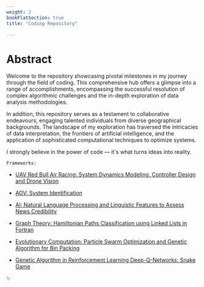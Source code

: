 ```yaml
---
weight: 2
bookFlatSection: true
title: "Coding Repository"

---
```


# **Abstract**


Welcome to the repository showcasing pivotal milestones in my journey through the field of coding. This comprehensive hub offers a glimpse into a range of accomplishments, encompassing the successful resolution of complex algorithmic challenges and the in-depth exploration of data analysis methodologies.

In addition, this repository serves as a testament to collaborative endeavours, engaging talented individuals from diverse geographical backgrounds. The landscape of my exploration has traversed the intricacies of data interpretation, the frontiers of artificial intelligence, and the application of sophisticated computational techniques to optimize systems.

I strongly believe in the power of code — it's what turns ideas into reality.

`Frameworks:`

- [UAV Red Bull Air Racing: System Dynamics Modeling, Controller Design and Drone Vision](https://ricardochin.com/docs/2code/1drone/)

- [AGV: System Identification](https://ricardochin.com/docs/2code/2is/)

- [AI: Natural Language Processing and Linguistic Features to Assess News Credibility](https://ricardochin.com/docs/2code/3si/)

- [Graph Theory: Hamiltonian Paths Classification using Linked Lists in Fortran ](https://ricardochin.com/docs/2code/4cp/hamiltonian/)

- [Evolutionary Computation: Particle Swarm Optimization and Genetic Algorithm for Bin Packing](https://ricardochin.com/docs/2code/5od/)

- [Genetic Algorithm in Reinforcement Learning Deep-Q-Networks: Snake Game](https://ricardochin.com/docs/2code/8snake/)

✨






